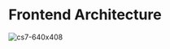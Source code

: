 # Frontend Architecture

![cs7-640x408](https://github.com/user-attachments/assets/39893282-7432-4ef4-a9d5-34725eeaa380)
